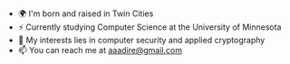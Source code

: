 - 🌍 I'm born and raised in Twin Cities
- ⚡️ Currently studying Computer Science at the University of Minnesota
- 🔐 My interests lies in computer security and applied cryptography
- 📫 You can reach me at aaadire@gmail.com

<!---
adamdire/adamdire is a ✨ special ✨ repository because its `README.md` (this file) appears on your GitHub profile.
You can click the Preview link to take a look at your changes.
--->
